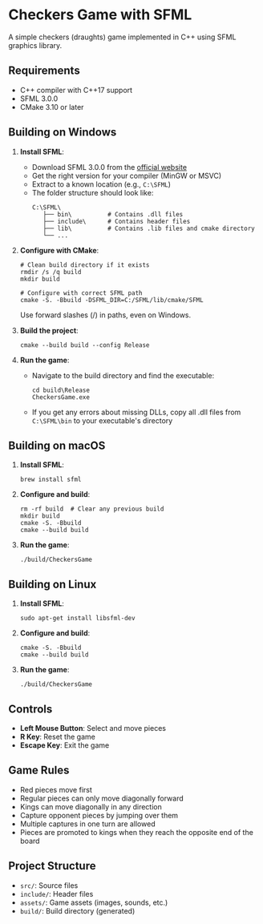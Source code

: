 # Checkers Game with SFML

A simple checkers (draughts) game implemented in C++ using SFML graphics library.

## Requirements

- C++ compiler with C++17 support
- SFML 3.0.0
- CMake 3.10 or later

## Building on Windows

1. **Install SFML**:
   - Download SFML 3.0.0 from the [official website](https://www.sfml-dev.org/download.php)
   - Get the right version for your compiler (MinGW or MSVC)
   - Extract to a known location (e.g., `C:\SFML`)
   - The folder structure should look like:
     ```
     C:\SFML\
        ├── bin\          # Contains .dll files
        ├── include\      # Contains header files
        ├── lib\          # Contains .lib files and cmake directory
        └── ...
     ```

2. **Configure with CMake**:
   ```
   # Clean build directory if it exists
   rmdir /s /q build
   mkdir build
   
   # Configure with correct SFML path
   cmake -S. -Bbuild -DSFML_DIR=C:/SFML/lib/cmake/SFML
   ```
   Use forward slashes (/) in paths, even on Windows.

3. **Build the project**:
   ```
   cmake --build build --config Release
   ```

4. **Run the game**:
   - Navigate to the build directory and find the executable:
     ```
     cd build\Release
     CheckersGame.exe
     ```
   - If you get any errors about missing DLLs, copy all .dll files from `C:\SFML\bin` to your executable's directory

## Building on macOS

1. **Install SFML**:
   ```
   brew install sfml
   ```

2. **Configure and build**:
   ```
   rm -rf build  # Clear any previous build
   mkdir build
   cmake -S. -Bbuild
   cmake --build build
   ```

3. **Run the game**:
   ```
   ./build/CheckersGame
   ```

## Building on Linux

1. **Install SFML**:
   ```
   sudo apt-get install libsfml-dev
   ```

2. **Configure and build**:
   ```
   cmake -S. -Bbuild
   cmake --build build
   ```

3. **Run the game**:
   ```
   ./build/CheckersGame
   ```

## Controls

- **Left Mouse Button**: Select and move pieces
- **R Key**: Reset the game
- **Escape Key**: Exit the game

## Game Rules

- Red pieces move first
- Regular pieces can only move diagonally forward
- Kings can move diagonally in any direction
- Capture opponent pieces by jumping over them
- Multiple captures in one turn are allowed
- Pieces are promoted to kings when they reach the opposite end of the board

## Project Structure

- `src/`: Source files
- `include/`: Header files
- `assets/`: Game assets (images, sounds, etc.)
- `build/`: Build directory (generated) 